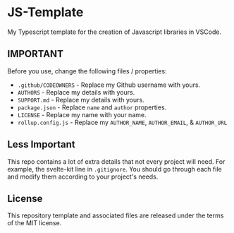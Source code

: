 # JS-Template

My Typescript template for the creation of Javascript libraries in VSCode.

## IMPORTANT
Before you use, change the following files / properties:

  * `.github/CODEOWNERS` - Replace my Github username with yours.
  * `AUTHORS` - Replace my details with yours.
  * `SUPPORT.md` - Replace my details with yours.
  * `package.json` - Replace `name` and `author` properties.
  * `LICENSE` - Replace my name with your name.
  * `rollup.config.js` - Replace my `AUTHOR_NAME`, `AUTHOR_EMAIL`, & `AUTHOR_URL`

## Less Important
This repo contains a lot of extra details that not every project will need. For example, the svelte-kit line in `.gitignore`. You should go through each file and modify them according to your project's needs.

## License
This repository template and associated files are released under the terms of the MIT license.
